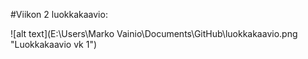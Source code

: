 #Viikon 2 luokkakaavio:

![alt text](E:\Users\Marko Vainio\Documents\GitHub\luokkakaavio.png "Luokkakaavio vk 1")
